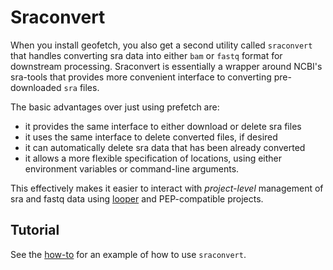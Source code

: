 # Sraconvert

When you install geofetch, you also get a second utility called `sraconvert` that handles converting sra data into either `bam` or `fastq` format for downstream processing. Sraconvert is essentially a wrapper around NCBI's sra-tools that provides more convenient interface to converting pre-downloaded `sra` files. 

The basic advantages over just using prefetch are:

- it provides the same interface to either download or delete sra files
- it uses the same interface to delete converted files, if desired
- it can automatically delete sra data that has been already converted
- it allows a more flexible specification of locations, using either environment variables or command-line arguments.

This effectively makes it easier to interact with *project-level* management of sra and fastq data using [looper](http://looper.databio.org) and PEP-compatible projects.



## Tutorial

See the [how-to](how_to_convert_fastq_from_sra.md) for an example of how to use `sraconvert`.